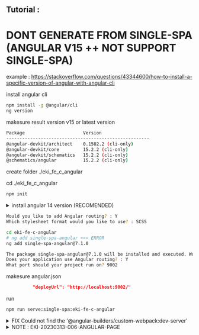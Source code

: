 
## Tutorial : 



# DONT GENERATE FROM SINGLE-SPA (ANGULAR V15 ++ NOT SUPPORT SINGLE-SPA)

 example : https://stackoverflow.com/questions/43344600/how-to-install-a-specific-version-of-angular-with-angular-cli


install angular cli
```sh
npm install -g @angular/cli
ng version
```



makesure result version v15 or latest version

```sh
Package                      Version
------------------------------------------------------
@angular-devkit/architect    0.1502.2 (cli-only)
@angular-devkit/core         15.2.2 (cli-only)
@angular-devkit/schematics   15.2.2 (cli-only)
@schematics/angular          15.2.2 (cli-only)
```


create folder ./eki_fe_c_angular

cd ./eki_fe_c_angular

```sh
npm init
```




<details>
  <summary>install angular 14 version (RECOMENDED)</summary>

```sh
npx @angular/cli@14.2.10 new eki-fe-c-angular
```

</details>

```sh
Would you like to add Angular routing? : Y
Which stylesheet format would you like to use? : SCSS
```


```sh
cd eki-fe-c-angular
# ng add single-spa-angular <<< ERROR
ng add single-spa-angular@7.1.0

The package single-spa-angular@7.1.0 will be installed and executed. Would you like to proceed? : Y
Does your application use Angular routing? : Y
What port should your project run on? 9002
```


makesure angular.json
```json
          "deployUrl": "http://localhost:9002/"
```




run
```sh
npm run serve:single-spa:eki-fe-c-angular
```

<details>
  <summary>FIX Could not find the '@angular-builders/custom-webpack:dev-server'</summary>

```sh
Error: Could not find the '@angular-builders/custom-webpack:dev-server' builder's node package.
```

```sh
npm i @angular-builders/custom-webpack
```

</details>



<details>
  <summary>NOTE : EKI-20230313-006-ANGULAR-PAGE </summary>


edit /src/app/app-routing.module.ts
```ts

const routes: Routes = [
  //----------------20230313
  { path: '**', component: EmptyRouteComponent }
  //----------------20230313
];

@NgModule({
  imports: [RouterModule.forRoot(routes)],
  exports: [RouterModule],
  providers: [{ provide: APP_BASE_HREF, useValue: '/' }]
})

```


makesure \src\index.html is same
``` html

  <base href="/">

```

after run,  press F12 (network) & open http://localhost:9002

routes network :
http://localhost:9002/main.js




/eki_fe_main_no_fremework/index.ejs
```html

    <script type="systemjs-importmap">
    {
      "imports": {
        "@single-spa/welcome": "https://unpkg.com/single-spa-welcome/dist/single-spa-welcome.js",
        "@ekifemain/root-config": "//localhost:9000/ekifemain-root-config.js",
        "@ekifeb/eki-fe-b-react" : "http://localhost:8080/ekifeb-eki-fe-b-react.js",
        "@ekifec/eki-fe-c-angular" : "http://localhost:9002/main.js"
      }
    }
  </script>

```

/eki_fe_main_no_fremework/src/microfrontend-layout.html
```html

      <route default>
        <application name="@ekifec/eki-fe-c-angular"></application>
      </route>

```






## EKI INDRADI

"TIME > KNOWLEDGE > MONEY". #2023_3_DIGIT_MOTIVATION









<details>
  <summary>########## DONT USE THIS #2 ##############</summary>



  
ERROR #3 : 
```sh
Warning: Running a server with --disable-host-check is a security risk. See https://medium.com/webpack/webpack-dev-server-middleware-security-issues-1489d950874a for more information.
Option "deployUrl" is deprecated: Use "baseHref" option, "APP_BASE_HREF" DI token or a combination of both instead. For more information, see https://angular.io/guide/deployment#the-deploy-url.
    Warning: --deploy-url and/or --base-href contain unsupported values for ng serve. Default serve path of '/' used. Use --serve-path to override.

</details>
```

https://stackoverflow.com/questions/71695674/what-is-best-way-to-go-about-replacing-deployurl-in-angular-json-for-v13/71913980#71913980


Replaced "deployUrl" with "baseHref" in angular.json


angular.json
```json
            "deployUrl": "http://localhost:9002/"
```

replace to

angular.json
```json
            "baseHref": "http://localhost:9002/"
```


makesure app-routing.module.ts
```ts
{ provide: APP_BASE_HREF, useValue: '/' }
```

makesure index.html 
```html
../assets/{some_asset'}'
```

makesure index.html 
```html
<base href="/">
```









ERROR #3 : 
```sh
Warning: Running a server with --disable-host-check is a security risk. See https://medium.com/webpack/webpack-dev-server-middleware-security-issues-1489d950874a for more information.
Option "deployUrl" is deprecated: Use "baseHref" option, "APP_BASE_HREF" DI token or a combination of both instead. For more information, see https://angular.io/guide/deployment#the-deploy-url.
    Warning: --deploy-url and/or --base-href contain unsupported values for ng serve. Default serve path of '/' used. Use --serve-path to override.

</details>
```


NOT WORK https://stackoverflow.com/questions/71695674/what-is-best-way-to-go-about-replacing-deployurl-in-angular-json-for-v13

NOT WORK
https://github.com/angular/angular-cli/issues/22113






F12 console ERROR after run "cd eki_fe_main_no_fremework && npm run start"
ERROR #4 : 
```sh
Uncaught Error: application '@ekifec/eki-fe-c-angular' died in status SKIP_BECAUSE_BROKEN: NG0908: In this configuration Angular requires Zone.js
    at new NgZone (core.mjs:26076:19)
    at getNgZone (core.mjs:27075:75)
    at PlatformRef.bootstrapModuleFactory (core.mjs:26942:24)
    at core.mjs:26998:41
```

ERROR #4 : 
```sh

// main.ts
//--------------STILL ERROR
// https://stackoverflow.com/questions/58541040/application-died-in-status-unmounting-cannot-read-property-injector-of-undefi
// https://stackoverflow.com/questions/39592949/angular2-final-release-error-angular-requires-zone-js-prolyfill
// Uncaught Error: application '@ekifec/eki-fe-c-angular' died in status SKIP_BECAUSE_BROKEN: NG0908: In this configuration Angular requires Zone.js
//     at new NgZone (core.mjs:26076:19)
//     at getNgZone (core.mjs:27075:75)
//     at PlatformRef.bootstrapModuleFactory (core.mjs:26942:24)
//     at core.mjs:26998:41

// import 'zone.js' 
// import 'zone.js/dist/zone';
//--------------/STILL ERROR

```


/eki_fe_c_angular/eki-fe-c-angular/package.json
```json
    "zone.js": "~0.11.4"
```


to

/eki_fe_c_angular/eki-fe-c-angular/package.json
```json
    // "zone.js": "~0.10.3" // NOT SUPPORT ANGULAR V14
    // "zone.js": "~0.12.0" // NOT WORK
    "zone.js": "~0.11.8" // STILL ISSUE
```json

/eki_fe_c_angular/eki-fe-c-angular
delete node_modules
delete package-lock.json
npm i



</details>

<details>
  <summary>########## DONT USE THIS #2 ##############</summary>

install angular 14 version (DEPRECATED)

```sh
npm install @angular/cli@14.2.10
ng version
```

makesure result version v14

```sh
Package                      Version
------------------------------------------------------
@angular-devkit/architect    0.1402.10
@angular-devkit/core         14.2.10
@angular-devkit/schematics   14.2.10
@angular/cli                 14.2.10
@schematics/angular          14.2.10
```

```sh
ng new eki-fe-c-angular
```






```sh
Directory for new project : eki_fe_c_angular
Select type to generate : single-spa application / parcel
which framework do you want to use : angular
Project name (can use letters,number,dash or undersocre) : eki-fe-c-angular
Would you like to add Angular routing: Y

need to install the following packages @angular/cli@15.2.2 : y
Would you like to share pseudonymous usage data about this project with the Angular Team at Google under Google's Privacy Policy... : No
Would you like to add Angular routing : Y
Which stylesheet format would you like to use : CSS
The package single-spa-angular@8.0.1 will be installed and executed , Would you like to proceed? : Y
Does your application use Angular routing? : Y
What port should your project run on? : 9002
```

secara default akan menggunakan single spa and angular


/package.json


```json

  "dependencies": {
    "@angular/animations": "^15.2.0",
    "@angular/common": "^15.2.0",
    "@angular/compiler": "^15.2.0",
    "@angular/core": "^15.2.0",
    "@angular/forms": "^15.2.0",
    "@angular/platform-browser": "^15.2.0",
    "@angular/platform-browser-dynamic": "^15.2.0",
    "@angular/router": "^15.2.0",
    "rxjs": "~7.8.0",
    "single-spa": ">=4.0.0",
    "single-spa-angular": "^8.0.1",
    "tslib": "^2.3.0",
    "zone.js": "~0.12.0"
  },
  "devDependencies": {
    "@angular-builders/custom-webpack": "15.0.0",
    "@angular-devkit/build-angular": "^15.2.2",
    "@angular/cli": "~15.2.2",
    "@angular/compiler-cli": "^15.2.0",
    "@types/jasmine": "~4.3.0",
    "jasmine-core": "~4.5.0",
    "karma": "~6.4.0",
    "karma-chrome-launcher": "~3.1.0",
    "karma-coverage": "~2.2.0",
    "karma-jasmine": "~5.1.0",
    "karma-jasmine-html-reporter": "~2.0.0",
    "style-loader": "^3.3.1",
    "typescript": "~4.9.4"
  }

```





angular.json
```json

{
  "$schema": "./node_modules/@angular/cli/lib/config/schema.json",
  "version": 1,
  "newProjectRoot": "projects",
  "projects": {
    "eki-fe-c-angular": {
      // .....
        "test": {
          "builder": "@angular-devkit/build-angular:karma",
          "options": {
            // "polyfills": [
            //   "zone.js",
            //   "zone.js/testing"
            // ],
          }
        }
        // .....
      }
    }
  }

```


change all 15.x.x to 14.x.x
 "single-spa-angular": "^8.0.1" -> "single-spa-angular": "^7.1.0"  
 "zone.js": "~0.12.0" -> "zone.js": "~0.11.8"
  "karma": "~6.4.0", -> "karma": "~6.3.20"

package.json
```json

  "dependencies": {
    "@angular/animations": "^14.2.12",
    "@angular/common": "^14.2.12",
    "@angular/compiler": "^14.2.12",
    "@angular/core": "^14.2.12",
    "@angular/forms": "^14.2.12",
    "@angular/platform-browser": "^14.2.12",
    "@angular/platform-browser-dynamic": "^14.2.12",
    "@angular/router": "^14.2.12",
    "rxjs": "~7.8.0",
    "single-spa": ">=4.0.0",
    "single-spa-angular": "^7.1.0",
    "tslib": "^2.3.0",
    "zone.js": "~0.11.8"
  },
  "devDependencies": {
    "@angular-builders/custom-webpack": "14.1.0",
    "@angular-devkit/build-angular": "^14.2.10",
    "@angular/cli": "~14.2.10",
    "@angular/compiler-cli": "^14.2.10",
    "@types/jasmine": "~4.3.0",
    "jasmine-core": "~4.5.0",
    "karma": "~6.3.20",
    "karma-chrome-launcher": "~3.1.0",
    "karma-coverage": "~2.2.0",
    "karma-jasmine": "~5.1.0",
    "karma-jasmine-html-reporter": "~2.0.0",
    "style-loader": "^3.3.1",
    "typescript": "~4.6.2"
  }

```

delete node_modules
delete package-lock.json

npm i 

code
```sh
npm run serve:single-spa:eki-fe-c-angular
```


NOTE :

PRESS F12 (developer mode)

http://localhost:9002/ekifeb-eki-fe-c-angular.js <<< makesure running 

</details>